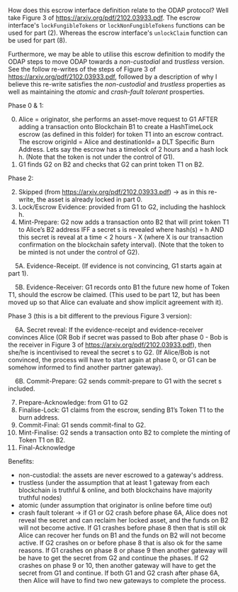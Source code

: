 

How does this escrow interface definition relate to the ODAP protocol? Well take Figure 3 of https://arxiv.org/pdf/2102.03933.pdf. The escrow interface's `lockFungibleTokens` or `lockNonFungibleTokens` functions can be used for part (2). Whereas the escrow interface's `unlockClaim` function can be used for part (8). 


Furthermore, we may be able to utilise this escrow definition to modify the ODAP steps to move ODAP towards a *non-custodial* and *trustless* version. See the follow re-writes of the steps of Figure 3 of https://arxiv.org/pdf/2102.03933.pdf, followed by a description of why I believe this re-write satisfies the *non-custodial* and *trustless* properties as well as maintaining the *atomic* and *crash-fault tolerant* prosperties.


Phase 0 & 1:

0. Alice = originator, she performs an asset-move request to G1 AFTER adding a transaction onto Blockchain B1 to create a HashTimeLock escrow (as defined in this folder) for token T1 into an escrow contract. The escrow originId = Alice and destinationId= a DLT Specific Burn Address. Lets say the escrow has a timelock of 2 hours and a hash lock h. (Note that the token is not under the control of G1).
1.  G1 finds G2 on B2 and checks that G2 can print token T1 on B2.

Phase 2:

2. Skipped (from https://arxiv.org/pdf/2102.03933.pdf) -> as in this re-write, the asset is already locked in part 0.
3. Lock/Escrow Evidence: provided from G1 to G2, including the hashlock h.
4. Mint-Prepare: G2 now adds a transaction onto B2 that will print token T1 to Alice’s B2 address IFF a secret s is revealed where hash(s) = h AND this secret is reveal at a time < 2 hours - X (where X is our transaction confirmation on the blockchain safety interval). (Note that the token to be minted is not under the control of G2). 

&nbsp; &nbsp; 5A. Evidence-Receipt. (If evidence is not convincing, G1 starts again at part 1).

&nbsp; &nbsp; 5B. Evidence-Receiver: G1 records onto B1 the future new home of Token T1, should the escrow be claimed. (This used to be part 12, but has been moved up so that Alice can evaluate and show implicit agreement with it).

Phase 3 (this is a bit different to the previous Figure 3 version):

&nbsp; &nbsp; 6A. Secret reveal: If the evidence-receipt and evidence-receiver convinces Alice (OR Bob if secret was passed to Bob after phase 0 - Bob is the receiver in Figure 3 of https://arxiv.org/pdf/2102.03933.pdf), then she/he is incentivised to reveal the secret s to G2. (If Alice/Bob is not convinced, the process will have to start again at phase 0, or G1 can be somehow informed to find another partner gateway).

&nbsp; &nbsp; 6B. Commit-Prepare: G2 sends commit-prepare to G1 with the secret s included.

7. Prepare-Acknowledge: from G1 to G2
8. Finalise-Lock: G1 claims from the escrow, sending B1’s Token T1 to the burn address.
9. Commit-Final: G1 sends commit-final to G2.
10. Mint-Finalise: G2 sends a transaction onto B2 to complete the minting of Token T1 on B2.
11. Final-Acknowledge


Benefits:
- non-custodial: the assets are never escrowed to a gateway's address.
- trustless (under the assumption that at least 1 gateway from each blockchain is truthful & online, and both blockchains have majority truthful nodes)
- atomic (under assumption that originator is online before time out)
- crash fault tolerant -> if G1 or G2 crash before phase 6A, Alice does not reveal the secret and can reclaim her locked asset, and the funds on B2 will not become active. If G1 crashes before phase 8 then that is still ok Alice can recover her funds on B1 and the funds on B2 will not become active. If G2 crashes on or before phase 8 that is also ok for the same reasons. If G1 crashes on phase 8 or phase 9 then another gateway will be have to get the secret from G2 and continue the phases. If G2 crashes on phase 9 or 10, then another gateway will have to get the secret from G1 and continue. If both G1 and G2 crash after phase 6A, then Alice will have to find two new gateways to complete the process.


